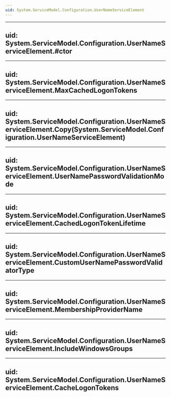 ```yaml
---
uid: System.ServiceModel.Configuration.UserNameServiceElement
---
```


---
uid: System.ServiceModel.Configuration.UserNameServiceElement.#ctor
---

---
uid: System.ServiceModel.Configuration.UserNameServiceElement.MaxCachedLogonTokens
---

---
uid: System.ServiceModel.Configuration.UserNameServiceElement.Copy(System.ServiceModel.Configuration.UserNameServiceElement)
---

---
uid: System.ServiceModel.Configuration.UserNameServiceElement.UserNamePasswordValidationMode
---

---
uid: System.ServiceModel.Configuration.UserNameServiceElement.CachedLogonTokenLifetime
---

---
uid: System.ServiceModel.Configuration.UserNameServiceElement.CustomUserNamePasswordValidatorType
---

---
uid: System.ServiceModel.Configuration.UserNameServiceElement.MembershipProviderName
---

---
uid: System.ServiceModel.Configuration.UserNameServiceElement.IncludeWindowsGroups
---

---
uid: System.ServiceModel.Configuration.UserNameServiceElement.CacheLogonTokens
---
